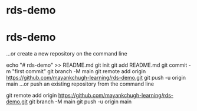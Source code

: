 # rds-demo
# rds-demo


…or create a new repository on the command line

echo "# rds-demo" >> README.md
git init
git add README.md
git commit -m "first commit"
git branch -M main
git remote add origin https://github.com/mayankchugh-learning/rds-demo.git
git push -u origin main
…or push an existing repository from the command line

git remote add origin https://github.com/mayankchugh-learning/rds-demo.git
git branch -M main
git push -u origin main
